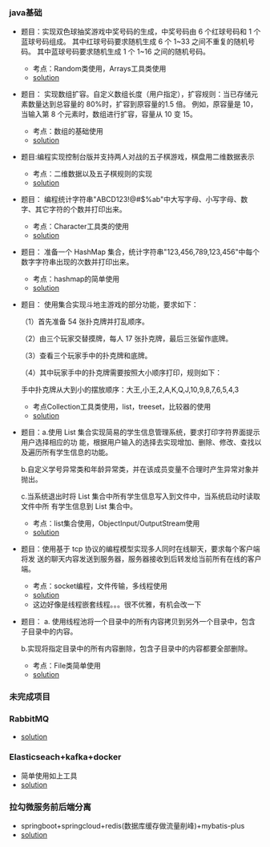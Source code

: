 ### java基础

+ 题目：实现双色球抽奖游戏中奖号码的生成，中奖号码由 6 个红球号码和 1 个蓝球号码组成。 其中红球号码要求随机生成 6 个 1~33 之间不重复的随机号码。 其中蓝球号码要求随机生成 1 个 1~16 之间的随机号码。 

  + 考点：Random类使用，Arrays工具类使用
  + <a href="https://github.com/Ivan-blade/lagou-homework/blob/Stage1-Module1/homework/test3.md">solution</a>

+ 题目： 实现数组扩容。自定义数组长度（用户指定），扩容规则：当已存储元素数量达到总容量的 80%时，扩容到原容量的1.5 倍。 例如，原容量是 10，当输入第 8 个元素时，数组进行扩容，容量从 10 变 15。

  + 考点：数组的基础使用
  + <a href="https://github.com/Ivan-blade/lagou-homework/blob/Stage1-Module1/homework/test4.md">solution</a>

+ 题目:编程实现控制台版并支持两人对战的五子棋游戏，棋盘用二维数据表示

  + 考点：二维数据以及五子棋规则的实现
  + <a href="https://github.com/Ivan-blade/lagou-homework/tree/Stage1-Module2/homework/backgammon/src/com/Ivan/homework1">solution</a>

+ 题目： 编程统计字符串"ABCD123!@#$%ab"中大写字母、小写字母、数字、其它字符的个数并打印出来。

  + 考点：Character工具类的使用
  + <a href="https://github.com/Ivan-blade/lagou-homework/blob/Stage1-Module3/homework/Stage1-Module3/src/com/Ivan/task01/TestMain.java">solution</a>

+ 题目： 准备一个 HashMap 集合，统计字符串"123,456,789,123,456"中每个数字字符串出现的次数并打印出来。

  + 考点：hashmap的简单使用
  + <a href="https://github.com/Ivan-blade/lagou-homework/blob/Stage1-Module3/homework/Stage1-Module3/src/com/Ivan/task03/TestMain.java">solution</a>

+ 题目： 使用集合实现斗地主游戏的部分功能，要求如下： 

   （1）首先准备 54 张扑克牌并打乱顺序。 

   （2）由三个玩家交替摸牌，每人 17 张扑克牌，最后三张留作底牌。 

   （3）查看三个玩家手中的扑克牌和底牌。 

   （4）其中玩家手中的扑克牌需要按照大小顺序打印，规则如下： 

    手中扑克牌从大到小的摆放顺序：大王,小王,2,A,K,Q,J,10,9,8,7,6,5,4,3

  + 考点Collection工具类使用，list，treeset，比较器的使用
  + <a href="https://github.com/Ivan-blade/lagou-homework/tree/Stage1-Module3/homework/Stage1-Module3/src/com/Ivan">solution</a>

+ 题目：a.使用 List 集合实现简易的学生信息管理系统，要求打印字符界面提示用户选择相应的功 能，根据用户输入的选择去实现增加、删除、修改、查找以及遍历所有学生信息的功能。

    b.自定义学号异常类和年龄异常类，并在该成员变量不合理时产生异常对象并抛出。 

    c.当系统退出时将 List 集合中所有学生信息写入到文件中，当系统启动时读取文件中所 有学生信息到 List 集合中。 

  + 考点：list集合使用，ObjectInput/OutputStream使用
  + <a href="https://github.com/Ivan-blade/lagou-homework/tree/Stage1-Module4/lagou-homework/Stage1-Module4/src/com/Ivan/task01">solution</a>

+ 题目：使用基于 tcp 协议的编程模型实现多人同时在线聊天，要求每个客户端将发 送的聊天内容发送到服务器，服务器接收到后转发给当前所有在线的客户端。

  + 考点：socket编程，文件传输，多线程使用
  + <a href="https://github.com/Ivan-blade/lagou-homework/tree/Stage1-Module4/lagou-homework/Stage1-Module4/src/com/Ivan/task05">solution</a>
  + 这边好像是线程嵌套线程。。。很不优雅，有机会改一下

+ 题目：  a. 使用线程池将一个目录中的所有内容拷贝到另外一个目录中，包含子目录中的内容。

    b.实现将指定目录中的所有内容删除，包含子目录中的内容都要全部删除。 

  +  考点：File类简单使用
  + <a href="https://github.com/Ivan-blade/lagou-homework/blob/Stage1-Module4/lagou-homework/Stage1-Module4/src/com/Ivan/task02/Test.java">solution</a>

### 未完成项目

### RabbitMQ

+ <a href="https://github.com/Ivan-blade/ProjectDemo/tree/master/rabbitMQ">solution</a>

### Elasticseach+kafka+docker

+ 简单使用如上工具
+ <a href="https://gitee.com/ivanblade/lagou-homework/tree/Stage9-Module2/">solution</a>

### 拉勾微服务前后端分离

+ springboot+springcloud+redis(数据库缓存做流量削峰)+mybatis-plus
+ <a href="https://gitee.com/ivanblade/lagou-homework/tree/Stage9-Module2/">solution</a>

